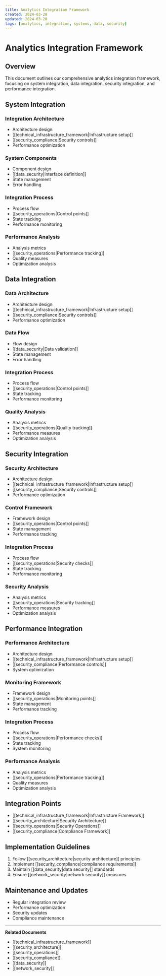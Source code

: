 ```yaml
---
title: Analytics Integration Framework
created: 2024-03-20
updated: 2024-03-20
tags: [analytics, integration, systems, data, security]
---
```


# Analytics Integration Framework

## Overview
This document outlines our comprehensive analytics integration framework, focusing on system integration, data integration, security integration, and performance integration.

## System Integration
### Integration Architecture
- Architecture design
- [[technical_infrastructure_framework|Infrastructure setup]]
- [[security_compliance|Security controls]]
- Performance optimization

### System Components
- Component design
- [[data_security|Interface definition]]
- State management
- Error handling

### Integration Process
- Process flow
- [[security_operations|Control points]]
- State tracking
- Performance monitoring

### Performance Analysis
- Analysis metrics
- [[security_operations|Performance tracking]]
- Quality measures
- Optimization analysis

## Data Integration
### Data Architecture
- Architecture design
- [[technical_infrastructure_framework|Infrastructure setup]]
- [[security_compliance|Security controls]]
- Performance optimization

### Data Flow
- Flow design
- [[data_security|Data validation]]
- State management
- Error handling

### Integration Process
- Process flow
- [[security_operations|Control points]]
- State tracking
- Performance monitoring

### Quality Analysis
- Analysis metrics
- [[security_operations|Quality tracking]]
- Performance measures
- Optimization analysis

## Security Integration
### Security Architecture
- Architecture design
- [[technical_infrastructure_framework|Infrastructure setup]]
- [[security_compliance|Security controls]]
- Performance optimization

### Control Framework
- Framework design
- [[security_operations|Control points]]
- State management
- Performance tracking

### Integration Process
- Process flow
- [[security_operations|Security checks]]
- State tracking
- Performance monitoring

### Security Analysis
- Analysis metrics
- [[security_operations|Security tracking]]
- Performance measures
- Optimization analysis

## Performance Integration
### Performance Architecture
- Architecture design
- [[technical_infrastructure_framework|Infrastructure setup]]
- [[security_compliance|Performance controls]]
- System optimization

### Monitoring Framework
- Framework design
- [[security_operations|Monitoring points]]
- State management
- Performance tracking

### Integration Process
- Process flow
- [[security_operations|Performance checks]]
- State tracking
- System monitoring

### Performance Analysis
- Analysis metrics
- [[security_operations|Performance tracking]]
- Quality measures
- Optimization analysis

## Integration Points
- [[technical_infrastructure_framework|Infrastructure Framework]]
- [[security_architecture|Security Architecture]]
- [[security_operations|Security Operations]]
- [[security_compliance|Compliance Framework]]

## Implementation Guidelines
1. Follow [[security_architecture|security architecture]] principles
2. Implement [[security_compliance|compliance requirements]]
3. Maintain [[data_security|data security]] standards
4. Ensure [[network_security|network security]] measures

## Maintenance and Updates
- Regular integration review
- Performance optimization
- Security updates
- Compliance maintenance

---
**Related Documents**
- [[technical_infrastructure_framework]]
- [[security_architecture]]
- [[security_operations]]
- [[security_compliance]]
- [[data_security]]
- [[network_security]] 